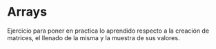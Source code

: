 # Arrays
Ejercicio para poner en practica lo aprendido respecto a la creación de matrices, el llenado de la misma y la muestra de sus valores.
